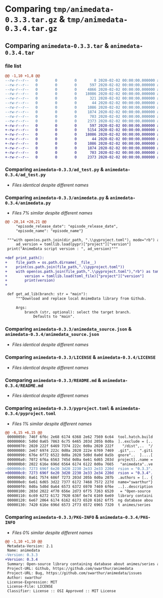 # Comparing `tmp/animedata-0.3.3.tar.gz` & `tmp/animedata-0.3.4.tar.gz`

## Comparing `animedata-0.3.3.tar` & `animedata-0.3.4.tar`

### file list

```diff
@@ -1,10 +1,8 @@
--rw-r--r--   0        0        0        0 2020-02-02 00:00:00.000000 animedata-0.3.3/__init__.py
--rw-r--r--   0        0        0      597 2020-02-02 00:00:00.000000 animedata-0.3.3/ad_test.py
--rw-r--r--   0        0        0     4866 2020-02-02 00:00:00.000000 animedata-0.3.3/animedata.py
--rw-r--r--   0        0        0    18086 2020-02-02 00:00:00.000000 animedata-0.3.3/animedata_source.json
--rw-r--r--   0        0        0      321 2020-02-02 00:00:00.000000 animedata-0.3.3/path.py
--rw-r--r--   0        0        0       44 2020-02-02 00:00:00.000000 animedata-0.3.3/.gitignore
--rw-r--r--   0        0        0     1086 2020-02-02 00:00:00.000000 animedata-0.3.3/LICENSE
--rw-r--r--   0        0        0     1874 2020-02-02 00:00:00.000000 animedata-0.3.3/README.md
--rw-r--r--   0        0        0      703 2020-02-02 00:00:00.000000 animedata-0.3.3/pyproject.toml
--rw-r--r--   0        0        0     2373 2020-02-02 00:00:00.000000 animedata-0.3.3/PKG-INFO
+-rw-r--r--   0        0        0      597 2020-02-02 00:00:00.000000 animedata-0.3.4/ad_test.py
+-rw-r--r--   0        0        0     5154 2020-02-02 00:00:00.000000 animedata-0.3.4/animedata.py
+-rw-r--r--   0        0        0    18086 2020-02-02 00:00:00.000000 animedata-0.3.4/animedata_source.json
+-rw-r--r--   0        0        0       44 2020-02-02 00:00:00.000000 animedata-0.3.4/.gitignore
+-rw-r--r--   0        0        0     1086 2020-02-02 00:00:00.000000 animedata-0.3.4/LICENSE
+-rw-r--r--   0        0        0     1874 2020-02-02 00:00:00.000000 animedata-0.3.4/README.md
+-rw-r--r--   0        0        0      703 2020-02-02 00:00:00.000000 animedata-0.3.4/pyproject.toml
+-rw-r--r--   0        0        0     2373 2020-02-02 00:00:00.000000 animedata-0.3.4/PKG-INFO
```

### Comparing `animedata-0.3.3/ad_test.py` & `animedata-0.3.4/ad_test.py`

 * *Files identical despite different names*

### Comparing `animedata-0.3.3/animedata.py` & `animedata-0.3.4/animedata.py`

 * *Files 7% similar despite different names*

```diff
@@ -20,14 +20,21 @@
     "episode_release_date": "episode_release_date",
     "episode_name": "episode_name"}
 
 """with open(os.path.join(dir_path, ".\\pyproject.toml"), mode="rb") as pypr:
     ad_version = tomllib.load(pypr)["project"]["version"]
 print("AnimeData script version : ", ad_version)"""
 
+def print_path():
+    file_path = os.path.dirname(__file__)
+    print(os.path.join(file_path,".\\pyproject.toml"))
+    with open(os.path.join(file_path,".\\pyproject.toml"),"rb") as toml_file:
+        version = tomllib.load(toml_file)["project"]["version"]
+        print(version)
+
 
 def get_ad_lib(branch: str = "main"):
     """Download and replace local AnimeData library from Github.
 
     Args:
         branch (str, optional): select the target branch.
             Defaults to "main".
```

### Comparing `animedata-0.3.3/animedata_source.json` & `animedata-0.3.4/animedata_source.json`

 * *Files identical despite different names*

### Comparing `animedata-0.3.3/LICENSE` & `animedata-0.3.4/LICENSE`

 * *Files identical despite different names*

### Comparing `animedata-0.3.3/README.md` & `animedata-0.3.4/README.md`

 * *Files identical despite different names*

### Comparing `animedata-0.3.3/pyproject.toml` & `animedata-0.3.4/pyproject.toml`

 * *Files 1% similar despite different names*

```diff
@@ -6,15 +6,15 @@
 00000050: 746f 6f6c 2e68 6174 6368 2e62 7569 6c64  tool.hatch.build
 00000060: 5d0d 0a65 7863 6c75 6465 203d 205b 0d0a  ]..exclude = [..
 00000070: 2020 222f 6469 7374 222c 0d0a 2020 222f    "/dist",..  "/
 00000080: 2e67 6974 222c 0d0a 2020 222e 6769 7469  .git",..  ".giti
 00000090: 676e 6f72 6522 0d0a 2020 5d0d 0a0d 0a5b  gnore"..  ]....[
 000000a0: 7072 6f6a 6563 745d 0d0a 6e61 6d65 203d  project]..name =
 000000b0: 2022 616e 696d 6564 6174 6122 0d0a 7665   "animedata"..ve
-000000c0: 7273 696f 6e20 3d20 2230 2e33 2e33 220d  rsion = "0.3.3".
+000000c0: 7273 696f 6e20 3d20 2230 2e33 2e34 220d  rsion = "0.3.4".
 000000d0: 0a61 7574 686f 7273 203d 205b 0d0a 207b  .authors = [.. {
 000000e0: 6e61 6d65 3d22 7377 6172 7468 7572 227d  name="swarthur"}
 000000f0: 0d0a 5d0d 0a64 6573 6372 6970 7469 6f6e  ..]..description
 00000100: 203d 2022 4f70 656e 2d73 6f75 7263 6520   = "Open-source 
 00000110: 6c69 6272 6172 7920 636f 6e74 6169 6e69  library containi
 00000120: 6e67 2064 6174 6162 6173 6520 6162 6f75  ng database abou
 00000130: 7420 616e 696d 6573 2f73 6572 6965 7320  t animes/series
```

### Comparing `animedata-0.3.3/PKG-INFO` & `animedata-0.3.4/PKG-INFO`

 * *Files 0% similar despite different names*

```diff
@@ -1,10 +1,10 @@
 Metadata-Version: 2.1
 Name: animedata
-Version: 0.3.3
+Version: 0.3.4
 Summary: Open-source library containing database about animes/series and including a built-in utility.
 Project-URL: Github, https://github.com/swarthur/animedata
 Project-URL: Bug, https://github.com/swarthur/animedata/issues
 Author: swarthur
 License-Expression: MIT
 License-File: LICENSE
 Classifier: License :: OSI Approved :: MIT License
```

